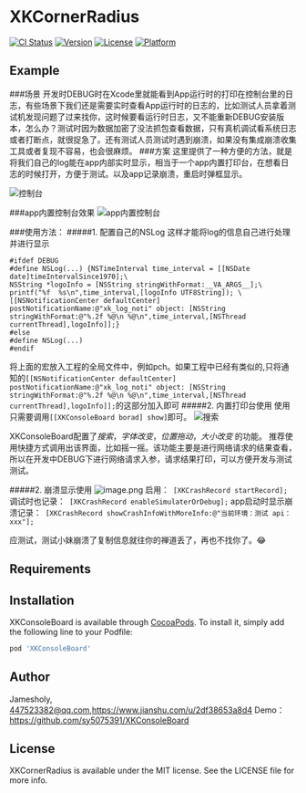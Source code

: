 # XKCornerRadius

[![CI Status](https://img.shields.io/travis/sy5075391/XKCornerRadius.svg?style=flat)](https://travis-ci.org/sy5075391/XKCornerRadius)
[![Version](https://img.shields.io/cocoapods/v/XKCornerRadius.svg?style=flat)](https://cocoapods.org/pods/XKCornerRadius)
[![License](https://img.shields.io/cocoapods/l/XKCornerRadius.svg?style=flat)](https://cocoapods.org/pods/XKCornerRadius)
[![Platform](https://img.shields.io/cocoapods/p/XKCornerRadius.svg?style=flat)](https://cocoapods.org/pods/XKCornerRadius)

## Example

###场景
开发时DEBUG时在Xcode里就能看到App运行时的打印在控制台里的日志，有些场景下我们还是需要实时查看App运行时的日志的，比如测试人员拿着测试机发现问题了过来找你，这时候要看运行时日志，又不能重新DEBUG安装版本，怎么办？测试时因为数据加密了没法抓包查看数据，只有真机调试看系统日志或者打断点，就很捉急了。还有测试人员测试时遇到崩溃，如果没有集成崩溃收集工具或者复现不容易，也会很麻烦。
###方案
这里提供了一种方便的方法，就是将我们自己的log能在app内部实时显示，相当于一个app内置打印台，在想看日志的时候打开，方便于测试。以及app记录崩溃，重启时弹框显示。

![控制台](https://upload-images.jianshu.io/upload_images/1956050-785a18337d44449a.png?imageMogr2/auto-orient/strip%7CimageView2/2/w/1240)

###app内置控制台效果
![app内置控制台](https://upload-images.jianshu.io/upload_images/1956050-6ff6387dbf855097.png?imageMogr2/auto-orient/strip%7CimageView2/2/w/1240)

###使用方法：
#####1. 配置自己的NSLog
这样才能将log的信息自己进行处理 并进行显示

```
#ifdef DEBUG
#define NSLog(...) {NSTimeInterval time_interval = [[NSDate date]timeIntervalSince1970];\
NSString *logoInfo = [NSString stringWithFormat:__VA_ARGS__];\
printf("%f  %s\n",time_interval,[logoInfo UTF8String]); \
[[NSNotificationCenter defaultCenter] postNotificationName:@"xk_log_noti" object: [NSString stringWithFormat:@"%.2f %@\n %@\n",time_interval,[NSThread currentThread],logoInfo]];}
#else
#define NSLog(...)
#endif
```
将上面的宏放入工程的全局文件中，例如pch。如果工程中已经有类似的,只将通知的`[[NSNotificationCenter defaultCenter] postNotificationName:@"xk_log_noti" object: [NSString stringWithFormat:@"%.2f %@\n %@\n",time_interval,[NSThread currentThread],logoInfo]];`的这部分加入即可
#####2. 内置打印台使用
使用只需要调用`[[XKConsoleBoard borad] show]`即可。
![搜索](https://upload-images.jianshu.io/upload_images/1956050-27da8c9ed382f67f.png?imageMogr2/auto-orient/strip%7CimageView2/2/w/1240)

XKConsoleBoard配置了*搜索*，*字体改变*，*位置拖动*，*大小改变* 的功能。
推荐使用快捷方式调用出该界面，比如摇一摇。该功能主要是进行网络请求的结果查看，所以在开发中DEBUG下进行网络请求入参，请求结果打印，可以方便开发与测试测试。

#####2. 崩溃显示使用
![image.png](https://upload-images.jianshu.io/upload_images/1956050-749d815c08d42f24.png?imageMogr2/auto-orient/strip%7CimageView2/2/w/1240)
启用：``` [XKCrashRecord startRecord];```
调试时也记录：``` [XKCrashRecord enableSimulaterOrDebug];```
app启动时显示崩溃记录：` [XKCrashRecord showCrashInfoWithMoreInfo:@"当前环境：测试 api：xxx"];`

应测试，测试小妹崩溃了复制信息就往你的禅道丢了，再也不找你了。😂
   



## Requirements

## Installation

XKConsoleBoard is available through [CocoaPods](https://cocoapods.org). To install
it, simply add the following line to your Podfile:

```ruby
pod 'XKConsoleBoard'
```

## Author

Jamesholy, 447523382@qq.com,https://www.jianshu.com/u/2df38653a8d4
Demo：https://github.com/sy5075391/XKConsoleBoard

## License

XKCornerRadius is available under the MIT license. See the LICENSE file for more info.
